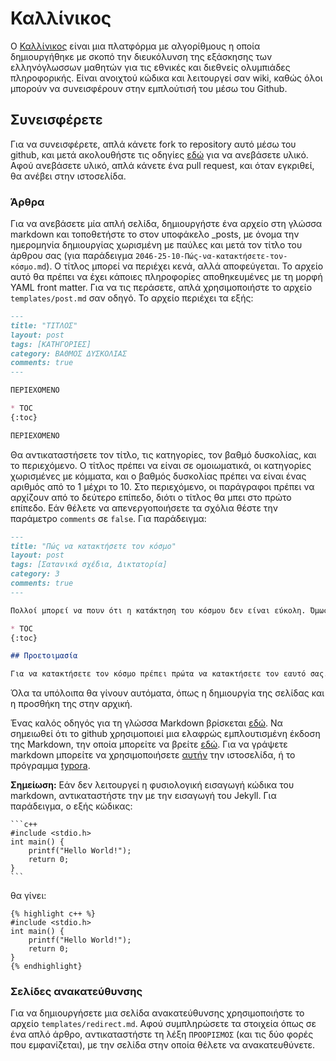 # Καλλίνικος

Ο [Καλλίνικος](kallinikos.github.io) είναι μια πλατφόρμα με αλγορίθμους η οποία δημιουργήθηκε με σκοπό την διευκόλυνση της εξάσκησης των ελληνόγλωσσων μαθητών για τις εθνικές και διεθνείς ολυμπιάδες πληροφορικής. Είναι ανοιχτού κώδικα και λειτουργεί σαν wiki, καθώς όλοι μπορούν να συνεισφέρουν στην εμπλούτισή του μέσω του Github.

## Συνεισφέρετε

Για να συνεισφέρετε, απλά κάνετε fork το repository αυτό μέσω του github, και μετά ακολουθήστε τις οδηγίες [εδώ](http://rogerdudler.github.io/git-guide/) για να ανεβάσετε υλικό. Αφού ανεβάσετε υλικό, απλά κάνετε ένα pull request, και όταν εγκριθεί, θα ανέβει στην ιστοσελίδα.

### Άρθρα

Για να ανεβάσετε μία απλή σελίδα, δημιουργήστε ένα αρχείο στη γλώσσα markdown και τοποθετήστε το στον υποφάκελο _posts, με όνομα την ημερομηνία δημιουργίας χωρισμένη με παύλες και μετά τον τίτλο του άρθρου σας (για παράδειγμα `2046-25-10-Πώς-να-κατακτήσετε-τον-κόσμο.md`). Ο τίτλος μπορεί να περιέχει κενά, αλλά αποφεύγεται. Το αρχείο αυτό θα πρέπει να έχει κάποιες πληροφορίες αποθηκευμένες με τη μορφή YAML front matter. Για να τις περάσετε, απλά χρησιμοποιήστε το αρχείο `templates/post.md` σαν οδηγό. Το αρχείο περιέχει τα εξής:

```markdown
---
title: "ΤΙΤΛΟΣ"
layout: post
tags: [ΚΑΤΗΓΟΡΙΕΣ]
category: ΒΑΘΜΟΣ ΔΥΣΚΟΛΙΑΣ
comments: true
---

ΠΕΡΙΕΧΟΜΕΝΟ

* TOC
{:toc}

ΠΕΡΙΕΧΟΜΕΝΟ
```

Θα αντικαταστήσετε τον τίτλο, τις κατηγορίες, τον βαθμό δυσκολίας, και το περιεχόμενο. Ο τίτλος πρέπει να είναι σε ομοιωματικά, οι κατηγορίες χωρισμένες με κόμματα, και ο βαθμός δυσκολίας πρέπει να είναι ένας αριθμός από το 1 μέχρι το 10. Στο περιεχόμενο, οι παράγραφοι πρέπει να αρχίζουν από το δεύτερο επίπεδο, διότι ο τίτλος θα μπει στο πρώτο επίπεδο. Εάν θέλετε να απενεργοποιήσετε τα σχόλια θέστε την παράμετρο `comments` σε `false`. Για παράδειγμα:

```markdown
---
title: "Πώς να κατακτήσετε τον κόσμο"
layout: post
tags: [Σατανικά σχέδια, Δικτατορία]
category: 3
comments: true
---

Πολλοί μπορεί να πουν ότι η κατάκτηση του κόσμου δεν είναι εύκολη. Όμως, με αυτόν τον οδηγό, θα καταφέρετε σύντομα να γίνετε ο/η απόλυτος/η κυρίαρχος του κόσμου.

* TOC
{:toc}

## Προετοιμασία

Για να κατακτήσετε τον κόσμο πρέπει πρώτα να κατακτήσετε τον εαυτό σας.
```

Όλα τα υπόλοιπα θα γίνουν αυτόματα, όπως η δημιουργία της σελίδας και η προσθήκη της στην αρχική.

Ένας καλός οδηγός για τη γλώσσα Markdown βρίσκεται [εδώ](https://daringfireball.net/projects/markdown/syntax). Να σημειωθεί ότι το github χρησιμοποιεί μια ελαφρώς εμπλουτισμένη έκδοση της Markdown, την οποία μπορείτε να βρείτε [εδώ](https://guides.github.com/features/mastering-markdown/). Για να γράψετε markdown μπορείτε να χρησιμοποιήσετε [αυτήν](https://jbt.github.io/markdown-editor/) την ιστοσελίδα, ή το πρόγραμμα [typora](typora.io).

**Σημείωση:** Εάν δεν λειτουργεί η φυσιολογική εισαγωγή κώδικα του markdown, αντικαταστήστε την με την εισαγωγή του Jekyll. Για παράδειγμα, ο εξής κώδικας:

```
​```c++
#include <stdio.h>
int main() {
    printf("Hello World!");
    return 0;
}
​```
```

θα γίνει:

```
{% highlight c++ %}
#include <stdio.h>
int main() {
    printf("Hello World!");
    return 0;
}
{% endhighlight}
```



### Σελίδες ανακατεύθυνσης

Για να δημιουργήσετε μια σελίδα ανακατεύθυνσης χρησιμοποιήστε το αρχείο `templates/redirect.md`. Αφού συμπληρώσετε τα στοιχεία όπως σε ένα απλό άρθρο, αντικαταστήστε τη λέξη `ΠΡΟΟΡΙΣΜΟΣ` (και τις δύο φορές που εμφανίζεται), με την σελίδα στην οποία θέλετε να ανακατευθύνετε.
